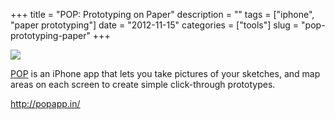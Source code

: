 +++
title = "POP: Prototyping on Paper"
description = ""
tags = ["iphone", "paper prototyping"]
date = "2012-11-15"
categories = ["tools"]
slug = "pop-prototyping-paper"
+++


<div class="tool-screenshot mb1"><a href="http://popapp.in/"><img id="bluga-thumbnail-2690" class="bluga-thumbnail custom" src="/media/bluga/
wt522fbc659f7f7_custom.jpg"/></a></div><p><a href="http://popapp.in/">POP</a> is an iPhone app that lets you take pictures of your sketches, and map areas on each screen to create simple click-through prototypes.</p>

  
<p><a href="http://popapp.in/">http://popapp.in/</a></p>
      
